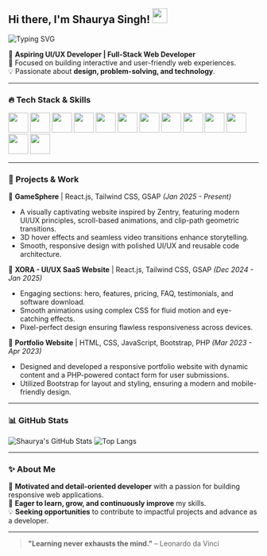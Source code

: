 ## Hi there, I'm Shaurya Singh! <img src="https://media.giphy.com/media/hvRJCLFzcasrR4ia7z/giphy.gif" width="30px">

![Typing SVG](https://readme-typing-svg.herokuapp.com?font=Fira+Code&pause=1000&color=F7F7F7&width=435&lines=Web+Developer+%7C+UI%2FUX+Enthusiast)

🚀 **Aspiring UI/UX Developer | Full-Stack Web Developer**  
🎯 Focused on building interactive and user-friendly web experiences.  
💡 Passionate about **design, problem-solving, and technology**.  

---

### 🔥 Tech Stack & Skills

<p align="left">
  <img src="https://cdn.jsdelivr.net/gh/devicons/devicon/icons/html5/html5-original.svg" width="40" height="40"/>
  <img src="https://cdn.jsdelivr.net/gh/devicons/devicon/icons/css3/css3-original.svg" width="40" height="40"/>
  <img src="https://cdn.jsdelivr.net/npm/devicon@2.14.0/devicon.min.css" data-src="https://cdn.jsdelivr.net/gh/devicons/devicon/icons/tailwindcss/tailwindcss-original.svg" width="40" height="40"/>
  <img src="https://cdn.jsdelivr.net/gh/devicons/devicon/icons/javascript/javascript-original.svg" width="40" height="40"/>
  <img src="https://cdn.jsdelivr.net/gh/devicons/devicon/icons/nodejs/nodejs-original.svg" width="40" height="40"/>
  <img src="https://cdn.jsdelivr.net/gh/devicons/devicon/icons/express/express-original.svg" width="40" height="40"/>
  <img src="https://cdn.jsdelivr.net/gh/devicons/devicon/icons/react/react-original.svg" width="40" height="40"/>
  <img src="https://cdn.jsdelivr.net/gh/devicons/devicon/icons/nextjs/nextjs-original.svg" width="40" height="40"/>
  <img src="https://cdn.jsdelivr.net/gh/devicons/devicon/icons/git/git-original.svg" width="40" height="40"/>
  <img src="https://cdn.jsdelivr.net/gh/devicons/devicon/icons/github/github-original.svg" width="40" height="40"/>
  <img src="https://cdn.jsdelivr.net/gh/devicons/devicon/icons/vscode/vscode-original.svg" width="40" height="40"/>
  <img src="https://cdn.jsdelivr.net/gh/devicons/devicon/icons/chrome/chrome-original.svg" width="40" height="40"/>
  <img src="https://cdn.jsdelivr.net/gh/devicons/devicon/icons/intellij/intellij-original.svg" width="40" height="40"/>
</p>

---

### 📌 Projects & Work

🔹 **GameSphere** | React.js, Tailwind CSS, GSAP *(Jan 2025 - Present)*  
  - A visually captivating website inspired by Zentry, featuring modern UI/UX principles, scroll-based animations, and clip-path geometric transitions.  
  - 3D hover effects and seamless video transitions enhance storytelling.  
  - Smooth, responsive design with polished UI/UX and reusable code architecture.  

🔹 **XORA - UI/UX SaaS Website** | React.js, Tailwind CSS, GSAP *(Dec 2024 - Jan 2025)*  
  - Engaging sections: hero, features, pricing, FAQ, testimonials, and software download.  
  - Smooth animations using complex CSS for fluid motion and eye-catching effects.  
  - Pixel-perfect design ensuring flawless responsiveness across devices.  

🔹 **Portfolio Website** | HTML, CSS, JavaScript, Bootstrap, PHP *(Mar 2023 - Apr 2023)*  
  - Designed and developed a responsive portfolio website with dynamic content and a PHP-powered contact form for user submissions.  
  - Utilized Bootstrap for layout and styling, ensuring a modern and mobile-friendly design.  

---

### 📊 GitHub Stats

![Shaurya's GitHub Stats](https://github-readme-stats.vercel.app/api?username=your-github-username&show_icons=true&theme=radical)
![Top Langs](https://github-readme-stats.vercel.app/api/top-langs/?username=your-github-username&layout=compact&theme=radical)

---


### ✨ About Me

🎯 **Motivated and detail-oriented developer** with a passion for building responsive web applications.  
🚀 **Eager to learn, grow, and continuously improve** my skills.  
💡 **Seeking opportunities** to contribute to impactful projects and advance as a developer.  

---

> **"Learning never exhausts the mind."** – Leonardo da Vinci
